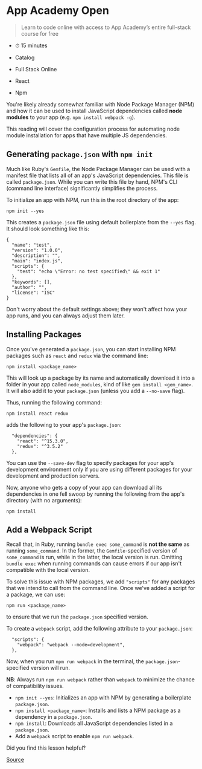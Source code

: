 # App Academy Open

> Learn to code online with access to App Academy’s entire full-stack course for free

*   ⏱ 15 minutes
    

*   Catalog
*   Full Stack Online
*   React
*   Npm

You're likely already somewhat familiar with Node Package Manager (NPM) and how it can be used to install JavaScript dependencies called **node modules** to your app (e.g. `npm install webpack -g`).

This reading will cover the configuration process for automating node module installation for apps that have multiple JS dependencies.

Generating `package.json` with `npm init`
-----------------------------------------

Much like Ruby's `Gemfile`, the Node Package Manager can be used with a manifest file that lists all of an app's JavaScript dependencies. This file is called `package.json`. While you can write this file by hand, NPM's CLI (command line interface) significantly simplifies the process.

To initialize an app with NPM, run this in the root directory of the app:

    npm init --yes

This creates a `package.json` file using default boilerplate from the `--yes` flag. It should look something like this:

    {
      "name": "test",
      "version": "1.0.0",
      "description": "",
      "main": "index.js",
      "scripts": {
        "test": "echo \"Error: no test specified\" && exit 1"
      },
      "keywords": [],
      "author": "",
      "license": "ISC"
    }

Don't worry about the default settings above; they won't affect how your app runs, and you can always adjust them later.

Installing Packages
-------------------

Once you've generated a `package.json`, you can start installing NPM packages such as `react` and `redux` via the command line:

    npm install <package_name>

This will look up a package by its name and automatically download it into a folder in your app called `node_modules`, kind of like `gem install <gem_name>`. It will also add it to your `package.json` (unless you add a `--no-save` flag).

Thus, running the following command:

    npm install react redux

adds the following to your app's `package.json`:

      "dependencies": {
        "react": "^15.3.0",
        "redux": "^3.5.2"
      },

You can use the `--save-dev` flag to specify packages for your app's development environment only if you are using different packages for your development and production servers.

Now, anyone who gets a copy of your app can download all its dependencies in one fell swoop by running the following from the app's directory (with no arguments):

    npm install

Add a Webpack Script
--------------------

Recall that, in Ruby, running `bundle exec some_command` is **not the same** as running `some_command`. In the former, the `Gemfile`\-specified version of `some_command` is run, while in the latter, the local version is run. Omitting `bundle exec` when running commands can cause errors if our app isn't compatible with the local version.

To solve this issue with NPM packages, we add `"scripts"` for any packages that we intend to call from the command line. Once we've added a script for a package, we can use:

    npm run <package_name>

to ensure that we run the `package.json` specified version.

To create a `webpack` script, add the following attribute to your `package.json`:

      "scripts": {
        "webpack": "webpack --mode=development",
      },

Now, when you run `npm run webpack` in the terminal, the `package.json`\-specified version will run.

**NB**: Always run `npm run webpack` rather than `webpack` to minimize the chance of compatibility issues.

*   `npm init --yes`: Initializes an app with NPM by generating a boilerplate `package.json`.
*   `npm install <package_name>`: Installs and lists a NPM package as a dependency in a `package.json`.
*   `npm install`: Downloads all JavaScript dependencies listed in a `package.json`.
*   Add a `webpack` script to enable `npm run webpack`.

Did you find this lesson helpful?


[Source](https://open.appacademy.io/learn/full-stack-online/react/npm)